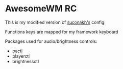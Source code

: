 # AwesomeWM RC
This is my modified version of [suconakh's](https://github.com/suconakh/awesome-awesome-rc) config

Functions keys are mapped for my framework keyboard

Packages used for audio/brightness controls:
-   pactl
-   playerctl
-   brightnessctl